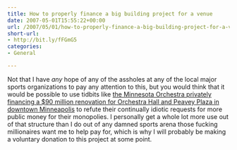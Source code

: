 ```yaml
---
title: How to properly finance a big building project for a venue
date: 2007-05-01T15:55:22+00:00
url: /2007/05/01/how-to-properly-finance-a-big-building-project-for-a-venue/
short-url:
- http://bit.ly/fFGmG5
categories:
- General

---
```

<div class='microid-mailto+http:sha1:0472a0d793a31430d66e5a5eac78387df2035c90'>

Not that I have <em>any</em> hope of any of the assholes at any of the local major sports organizations to pay any attention to this, but you would think that it would be possible to use tidbits like [the Minnesota Orchestra privately financing a $90 million renovation for Orchestra Hall and Peavey Plaza in downtown Minneapolis](http://www.startribune.com/1646/story/1154272.html) to refute their continually idiotic requests for more public money for their monopolies. I personally get a whole lot more use out of that structure than I do out of any damned sports arena those fucking millionaires want me to help pay for, which is why I will probably be making a voluntary donation to this project at some point.

